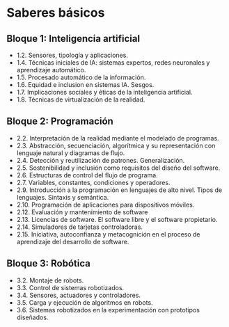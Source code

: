 # Saberes básicos

## Bloque 1: Inteligencia artificial

* 1.2. Sensores, tipología y aplicaciones.
* 1.4. Técnicas iniciales de IA: sistemas expertos, redes neuronales y aprendizaje automático.
* 1.5. Procesado automático de la información.
* 1.6. Equidad e inclusion en sistemas IA. Sesgos.
* 1.7. Implicaciones sociales y éticas de la inteligencia artificial.
* 1.8. Técnicas de virtualización de la realidad.

## Bloque 2: Programación
* 2.2. Interpretación de la realidad mediante el modelado de programas.
* 2.3. Abstracción, secuenciación, algorítmica y su representación con lenguaje natural y diagramas de flujo.
* 2.4. Detección y reutilización de patrones. Generalización.
* 2.5. Sostenibilidad y inclusión como requisitos del diseño del software.
* 2.6. Estructuras de control del flujo de programa.
* 2.7. Variables, constantes, condiciones y operadores.
* 2.9. Introducción a la programación en lenguajes de alto nivel. Tipos de lenguajes. Sintaxis y semántica.
* 2.10. Programación de aplicaciones para dispositivos móviles.
* 2.12. Evaluación y mantenimiento de software
* 2.13. Licencias de software. El software libre y el software propietario.
* 2.14. Simuladores de tarjetas controladoras.
* 2.15. Iniciativa, autoconfianza y metacognición en el proceso de aprendizaje del desarrollo de software.

## Bloque 3: Robótica
* 3.2. Montaje de robots.
* 3.3. Control de sistemas robotizados.
* 3.4. Sensores, actuadores y controladores.
* 3.5. Carga y ejecución de algoritmos en robots.
* 3.6. Sistemas robotizados en la experimentación con prototipos diseñados.
